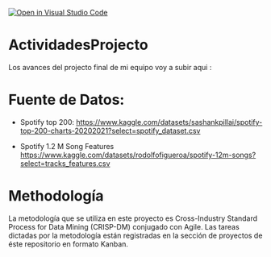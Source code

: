[![Open in Visual Studio Code](https://classroom.github.com/assets/open-in-vscode-c66648af7eb3fe8bc4f294546bfd86ef473780cde1dea487d3c4ff354943c9ae.svg)](https://classroom.github.com/online_ide?assignment_repo_id=8528374&assignment_repo_type=AssignmentRepo)
# ActividadesProjecto
Los avances del projecto final de mi equipo voy a subir aqui : 

# Fuente de Datos:

* Spotify top 200:
https://www.kaggle.com/datasets/sashankpillai/spotify-top-200-charts-20202021?select=spotify_dataset.csv

* Spotify 1.2 M Song Features
https://www.kaggle.com/datasets/rodolfofigueroa/spotify-12m-songs?select=tracks_features.csv

# Methodología

La metodología que se utiliza en este proyecto es Cross-Industry Standard Process for Data Mining (CRISP-DM) conjugado con Agile.
Las tareas dictadas por la metodología están registradas en la sección de proyectos de éste repositorio en formato Kanban.
